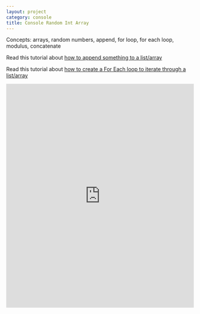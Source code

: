 ```yaml
---
layout: project
category: console
title: Console Random Int Array
---
```


Concepts: arrays, random numbers, append, for loop, for each loop, modulus, concatenate

Read this tutorial about [how to append something to a list/array](https://www.geeksforgeeks.org/append-extend-python/)

Read this tutorial about [how to create a For Each loop to iterate through a list/array](https://www.geeksforgeeks.org/iterate-over-a-list-in-python/)

<iframe src="https://trinket.io/embed/python/f88dae8c78?outputOnly=true&runOption=run&start=result" width="100%" height="600" frameborder="0" marginwidth="0" marginheight="0" allowfullscreen></iframe>
